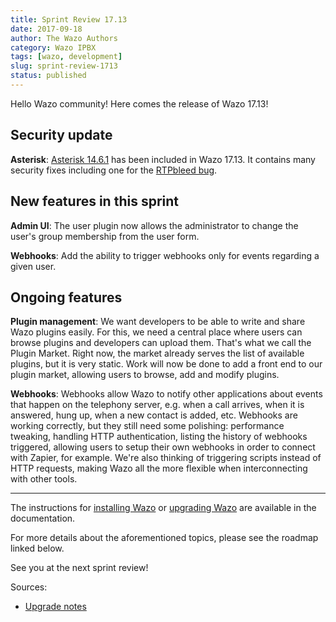 ```yaml
---
title: Sprint Review 17.13
date: 2017-09-18
author: The Wazo Authors
category: Wazo IPBX
tags: [wazo, development]
slug: sprint-review-1713
status: published
---
```


Hello Wazo community! Here comes the release of Wazo 17.13!

## Security update

**Asterisk**: [Asterisk 14.6.1](https://downloads.asterisk.org/pub/telephony/asterisk/releases/ChangeLog-14.6.1) has been included in Wazo 17.13. It contains many security fixes including one for the [RTPbleed bug](https://rtpbleed.com).

## New features in this sprint

**Admin UI**: The user plugin now allows the administrator to change the user's group membership from the user form.

**Webhooks**: Add the ability to trigger webhooks only for events regarding a given user.

## Ongoing features

**Plugin management**: We want developers to be able to write and share Wazo plugins easily. For this, we need a central place where users can browse plugins and developers can upload them. That's what we call the Plugin Market. Right now, the market already serves the list of available plugins, but it is very static. Work will now be done to add a front end to our plugin market, allowing users to browse, add and modify plugins.

**Webhooks**: Webhooks allow Wazo to notify other applications about events that happen on the telephony server, e.g. when a call arrives, when it is answered, hung up, when a new contact is added, etc. Webhooks are working correctly, but they still need some polishing: performance tweaking, handling HTTP authentication, listing the history of webhooks triggered, allowing users to setup their own webhooks in order to connect with Zapier, for example. We're also thinking of triggering scripts instead of HTTP requests, making Wazo all the more flexible when interconnecting with other tools.

---

The instructions for [installing Wazo](/uc-doc/installation/install-system) or [upgrading Wazo](/uc-doc/upgrade/introduction) are available in the documentation.

For more details about the aforementioned topics, please see the roadmap linked below.

See you at the next sprint review!

Sources:

- [Upgrade notes](https://wazo.readthedocs.io/en/wazo-17.13/upgrade/upgrade.html#upgrade-notes)
